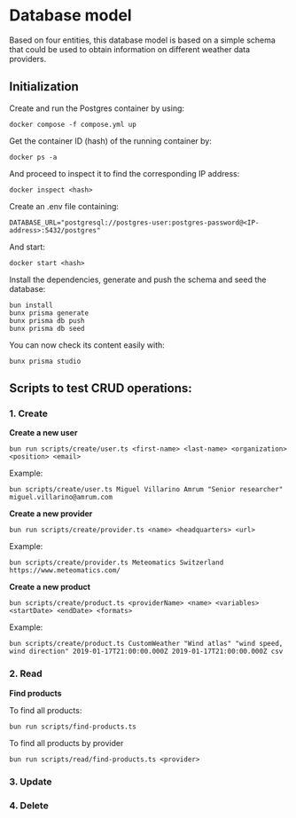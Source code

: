 # Database model

Based on four entities, this database model is based on a simple schema that could be used to obtain information on different weather data providers.

## Initialization

Create and run the Postgres container by using:

```
docker compose -f compose.yml up
```

Get the container ID (hash) of the running container by: 
``` 
docker ps -a
```

And proceed to inspect it to find the corresponding IP address:
```
docker inspect <hash>
```

Create an .env file containing:

```
DATABASE_URL="postgresql://postgres-user:postgres-password@<IP-address>:5432/postgres"
```

And start:
```
docker start <hash>
``` 

Install the dependencies, generate and push the schema and seed the database: 

```
bun install
bunx prisma generate
bunx prisma db push
bunx prisma db seed
```

You can now check its content easily with:

```
bunx prisma studio
```

## Scripts to test CRUD operations:

### 1. Create

**Create a new user**

```
bun run scripts/create/user.ts <first-name> <last-name> <organization> <position> <email>
```

Example:

```
bun scripts/create/user.ts Miguel Villarino Amrum "Senior researcher" miguel.villarino@amrum.com
```

**Create a new provider**

```
bun run scripts/create/provider.ts <name> <headquarters> <url>
```

Example:

```
bun scripts/create/provider.ts Meteomatics Switzerland https://www.meteomatics.com/
```

**Create a new product**

```
bun scripts/create/product.ts <providerName> <name> <variables> <startDate> <endDate> <formats>
```

Example:

```
bun scripts/create/product.ts CustomWeather "Wind atlas" "wind speed, wind direction" 2019-01-17T21:00:00.000Z 2019-01-17T21:00:00.000Z csv
```

### 2. Read

**Find products**

To find all products:
```
bun run scripts/find-products.ts
```

To find all products by provider
```
bun run scripts/read/find-products.ts <provider>
```

### 3. Update

### 4. Delete
